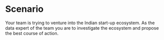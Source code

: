 # Scenario

Your team is trying to venture into the Indian start-up ecosystem. As the data expert of the team you are to investigate the ecosystem and propose the best course of action.

